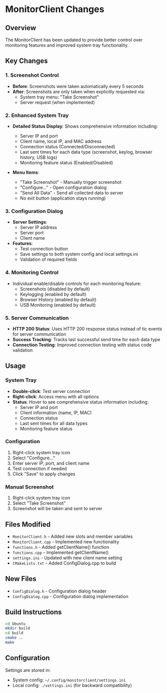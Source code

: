 # MonitorClient Changes

## Overview
The MonitorClient has been updated to provide better control over monitoring features and improved system tray functionality.

## Key Changes

### 1. Screenshot Control
- **Before**: Screenshots were taken automatically every 5 seconds
- **After**: Screenshots are only taken when explicitly requested via:
  - System tray menu: "Take Screenshot"
  - Server request (when implemented)

### 2. Enhanced System Tray
- **Detailed Status Display**: Shows comprehensive information including:
  - Server IP and port
  - Client name, local IP, and MAC address
  - Connection status (Connected/Disconnected)
  - Last sent times for each data type (screenshot, keylog, browser history, USB logs)
  - Monitoring feature status (Enabled/Disabled)

- **Menu Items**:
  - "Take Screenshot" - Manually trigger screenshot
  - "Configure..." - Open configuration dialog
  - "Send All Data" - Send all collected data to server
  - No exit button (application stays running)

### 3. Configuration Dialog
- **Server Settings**:
  - Server IP address
  - Server port
  - Client name
- **Features**:
  - Test connection button
  - Save settings to both system config and local settings.ini
  - Validation of required fields

### 4. Monitoring Control
- Individual enable/disable controls for each monitoring feature:
  - Screenshots (disabled by default)
  - Keylogging (enabled by default)
  - Browser History (enabled by default)
  - USB Monitoring (enabled by default)

### 5. Server Communication
- **HTTP 200 Status**: Uses HTTP 200 response status instead of tic events for server communication
- **Success Tracking**: Tracks last successful send time for each data type
- **Connection Testing**: Improved connection testing with status code validation

## Usage

### System Tray
- **Double-click**: Test server connection
- **Right-click**: Access menu with all options
- **Status**: Hover to see comprehensive status information including:
  - Server IP and port
  - Client information (name, IP, MAC)
  - Connection status
  - Last sent times for all data types
  - Monitoring feature status

### Configuration
1. Right-click system tray icon
2. Select "Configure..."
3. Enter server IP, port, and client name
4. Test connection if needed
5. Click "Save" to apply changes

### Manual Screenshot
1. Right-click system tray icon
2. Select "Take Screenshot"
3. Screenshot will be taken and sent to server

## Files Modified
- `MonitorClient.h` - Added new slots and member variables
- `MonitorClient.cpp` - Implemented new functionality
- `functions.h` - Added getClientName() function
- `functions.cpp` - Implemented getClientName()
- `settings.ini` - Updated with new client name setting
- `CMakeLists.txt` - Added ConfigDialog.cpp to build

## New Files
- `ConfigDialog.h` - Configuration dialog header
- `ConfigDialog.cpp` - Configuration dialog implementation

## Build Instructions
```bash
cd Ubuntu
mkdir build
cd build
cmake ..
make
```

## Configuration
Settings are stored in:
- System config: `~/.config/monitorclient/settings.ini`
- Local config: `./settings.ini` (for backward compatibility) 